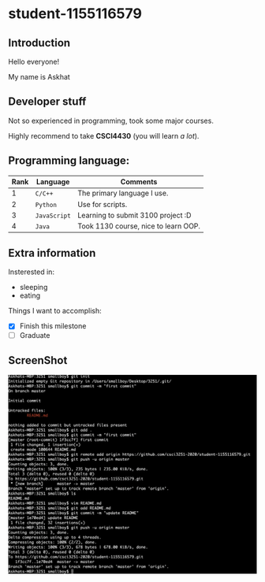 # student-1155116579
## Introduction
Hello everyone! 

My name is Askhat


## Developer stuff
Not so experienced in programming, took some major courses.

Highly recommend to take **CSCI4430** (you will learn *a lot*).

## Programming language:
Rank | Language | Comments
--- | --- | ---
1 | `C/C++` | The primary language I use.
2 | `Python`| Use for scripts.
3 | `JavaScript` | Learning to submit 3100 project :D
4 | `Java` | Took 1130 course, nice to learn OOP.

## Extra information

Insterested in:
* sleeping 
* eating

Things I want to accomplish:
- [x] Finish this milestone
- [ ] Graduate

## ScreenShot
![Screenshot](wws.png)

